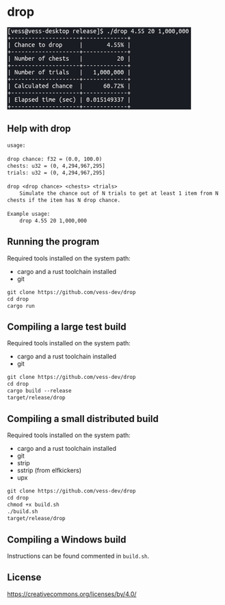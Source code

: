 # drop

![Example](example.png)

## Help with drop

```
usage:

drop chance: f32 = (0.0, 100.0)
chests: u32 = (0, 4,294,967,295]
trials: u32 = (0, 4,294,967,295]

drop <drop chance> <chests> <trials>
	Simulate the chance out of N trials to get at least 1 item from N chests if the item has N drop chance.

Example usage:
	drop 4.55 20 1,000,000
```

## Running the program

Required tools installed on the system path:
- cargo and a rust toolchain installed
- git

```
git clone https://github.com/vess-dev/drop
cd drop
cargo run
```

## Compiling a large test build

Required tools installed on the system path:
- cargo and a rust toolchain installed
- git

```
git clone https://github.com/vess-dev/drop
cd drop
cargo build --release
target/release/drop
```

## Compiling a small distributed build

Required tools installed on the system path:
- cargo and a rust toolchain installed
- git
- strip
- sstrip (from elfkickers)
- upx

```
git clone https://github.com/vess-dev/drop
cd drop
chmod +x build.sh
./build.sh
target/release/drop
```

## Compiling a Windows build

Instructions can be found commented in `build.sh`.

## License

https://creativecommons.org/licenses/by/4.0/
